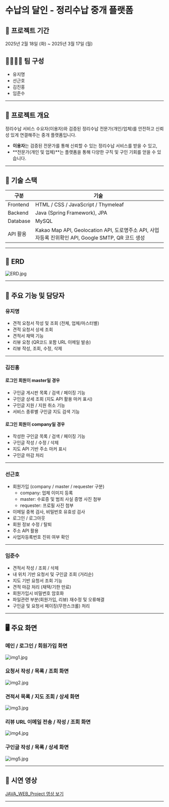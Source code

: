 # 수납의 달인 - 정리수납 중개 플랫폼

## 📅 프로젝트 기간
2025년 2월 18일 (화) ~ 2025년 3월 17일 (월)

## 👨‍👩‍👧‍👦 팀 구성
- 유지명
- 선근호
- 김진홍
- 임준수

---

## 📝 프로젝트 개요

정리수납 서비스 수요자(이용자)와 검증된 정리수납 전문가(개인/업체)를 안전하고 신뢰성 있게 연결해주는 중개 플랫폼입니다.

- **이용자**는 검증된 전문가를 통해 신뢰할 수 있는 정리수납 서비스를 받을 수 있고,  
- **전문가(개인 및 업체)**는 플랫폼을 통해 다양한 구직 및 구인 기회를 얻을 수 있습니다.

---

## 🧱 기술 스택

| 구분 | 기술 |
|------|------|
| Frontend | HTML / CSS / JavaScript / Thymeleaf |
| Backend | Java (Spring Framework), JPA |
| Database | MySQL |
| API 활용 | Kakao Map API, Geolocation API, 도로명주소 API, 사업자등록 진위확인 API, Google SMTP, QR 코드 생성 |

---

## 🔗 ERD
![ERD.jpg](./readMe/ERD.jpg)

---

## 🔧 주요 기능 및 담당자

### 유지명
- 견적 요청서 작성 및 조회 (전체, 업체/마스터별)
- 견적 요청서 상세 조회
- 견적서 채택 기능
- 리뷰 요청 (QR코드 포함 URL 이메일 발송)
- 리뷰 작성, 조회, 수정, 삭제

---

### 김진홍

#### 로그인 회원이 master일 경우
- 구인글 게시판 목록 / 검색 / 페이징 기능
- 구인글 상세 조회 (지도 API 활용 마커 표시)
- 구인글 지원 / 지원 취소 기능
- 서비스 종류별 구인글 지도 검색 기능

#### 로그인 회원이 company일 경우
- 작성한 구인글 목록 / 검색 / 페이징 기능
- 구인글 작성 / 수정 / 삭제
- 지도 API 기반 주소 마커 표시
- 구인글 마감 처리

---

### 선근호
- 회원가입 (company / master / requester 구분)
  - company: 업체 이미지 등록
  - master: 수료증 및 범죄 사실 증명 사진 첨부
  - requester: 프로필 사진 첨부
- 이메일 중복 검사, 비밀번호 유효성 검사
- 로그인 / 로그아웃
- 회원 정보 수정 / 탈퇴
- 주소 API 활용
- 사업자등록번호 진위 여부 확인

---

### 임준수
- 견적서 작성 / 조회 / 삭제
- 내 위치 기반 요청서 및 구인글 조회 (거리순)
- 지도 기반 요청서 조회 기능
- 견적 마감 처리 (채택/기한 만료)
- 회원가입시 비밀번호 암호화
- 파일관련 부분(회원가입, 리뷰) 재수정 및 오류해결
- 구인글 및 요청서 페이징(무한스크롤) 처리

---

## 🖥 주요 화면

### 메인 / 로그인 / 회원가입 화면
![img1.jpg](./readMe/img1.jpg)

### 요청서 작성 / 목록 / 조회 화면
![img2.jpg](./readMe/img2.jpg)

### 견적서 목록 / 지도 조회 / 상세 화면
![img3.jpg](./readMe/img3.jpg)

### 리뷰 URL 이메일 전송 / 작성 / 조회 화면
![img4.jpg](./readMe/img4.jpg)

### 구인글 작성 / 목록 / 상세 화면
![img5.jpg](./readMe/img5.jpg)

---

## 🎥 시연 영상
[JAVA_WEB_Project 영상 보기](https://www.youtube.com/watch?v=VtXWd4tA1A4)

---

